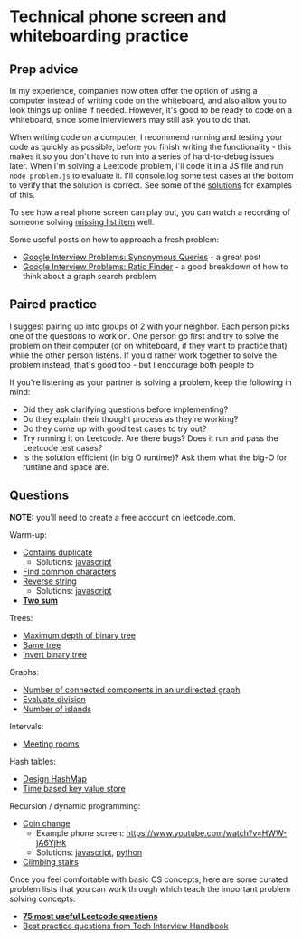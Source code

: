 # Technical phone screen and whiteboarding practice

## Prep advice

In my experience, companies now often offer the option of using a computer instead of writing code on the whiteboard, and also allow you to look things up online if needed. However, it's good to be ready to code on a whiteboard, since some interviewers may still ask you to do that.

When writing code on a computer, I recommend running and testing your code as quickly as possible, before you finish writing the functionality - this makes it so you don't have to run into a series of hard-to-debug issues later. When I'm solving a Leetcode problem, I'll code it in a JS file and run `node problem.js` to evaluate it. I'll console.log some test cases at the bottom to verify that the solution is correct. See some of the [solutions](/solutions) for examples of this.

To see how a real phone screen can play out, you can watch a recording of someone solving [missing list item](https://www.youtube.com/watch?v=cdCeU8DJvPM) well.

Some useful posts on how to approach a fresh problem:

* [Google Interview Problems: Synonymous Queries](https://medium.com/@alexgolec/google-interview-problems-synonymous-queries-36425145387c) - a great post
* [Google Interview Problems: Ratio Finder](https://medium.com/@alexgolec/google-interview-problems-synonymous-queries-36425145387c) - a good breakdown of how to think about a graph search problem


## Paired practice

I suggest pairing up into groups of 2 with your neighbor. Each person picks one of the questions to work on. One person go first and try to solve the problem on their computer (or on whiteboard, if they want to practice that) while the other person listens. If you'd rather work together to solve the problem instead, that's good too - but I encourage both people to 

If you're listening as your partner is solving a problem, keep the following in mind:

* Did they ask clarifying questions before implementing?
* Do they explain their thought process as they're working?
* Do they come up with good test cases to try out?
* Try running it on Leetcode. Are there bugs? Does it run and pass the Leetcode test cases?
* Is the solution efficient (in big O runtime)? Ask them what the big-O for runtime and space are.

## Questions

**NOTE:** you'll need to create a free account on leetcode.com.

Warm-up:

* [Contains duplicate](https://leetcode.com/problems/contains-duplicate)
  * Solutions: [javascript](solutions/contains_duplicate.js)
* [Find common characters](https://leetcode.com/problems/find-common-characters)
* [Reverse string](https://leetcode.com/problems/reverse-string)
  * Solutions: [javascript](solutions/reverse_string.js)
* [**Two sum**](https://leetcode.com/problems/two-sum/)

Trees:

* [Maximum depth of binary tree](https://leetcode.com/problems/maximum-depth-of-binary-tree)
* [Same tree](https://leetcode.com/problems/same-tree/)
* [Invert binary tree](https://leetcode.com/problems/invert-binary-tree/)

Graphs:

* [Number of connected components in an undirected graph](https://leetcode.com/problems/number-of-connected-components-in-an-undirected-graph)
* [Evaluate division](https://leetcode.com/problems/evaluate-division/)
* [Number of islands](https://leetcode.com/problems/number-of-islands/)

Intervals:

* [Meeting rooms](https://leetcode.com/problems/meeting-rooms/)

Hash tables:

* [Design HashMap](https://leetcode.com/problems/design-hashmap/)
* [Time based key value store](https://leetcode.com/problems/time-based-key-value-store/)

Recursion / dynamic programming:

* [Coin change](https://leetcode.com/problems/coin-change)
  * Example phone screen: https://www.youtube.com/watch?v=HWW-jA6YjHk
  * Solutions: [javascript](solutions/coin_change.js), [python](coin_change.py)
* [Climbing stairs](https://leetcode.com/problems/climbing-stairs/)


Once you feel comfortable with basic CS concepts, here are some curated problem lists that you can work through which teach the important problem solving concepts:

* [**75 most useful Leetcode questions**](https://leetcode.com/discuss/general-discussion/460599/blind-75-leetcode-questions)
* [Best practice questions from Tech Interview Handbook](https://yangshun.github.io/tech-interview-handbook/best-practice-questions)
